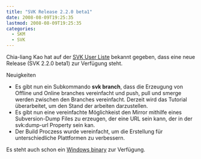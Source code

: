 ```yaml
---
title: "SVK Release 2.2.0 beta1"
date: 2008-08-09T19:25:35
lastmod: 2008-08-09T19:25:35
categories:
  - SKM
  - SVK
---
```

Chia-liang Kao hat auf der [SVK User Liste](http://lists.bestpractical.com/pipermail/svk-users/2008-August/000311.html "SVK User Liste") bekannt gegeben, 
dass eine neue Release (SVK 2.2.0 beta1) zur Verfügung steht.

Neuigkeiten
+ Es gibt nun ein Subkommando **svk branch**, dass die Erzeugung von Offline und Online branches vereinfacht und  push, pull und smerge werden zwischen den Branches vereinfacht. Derzeit wird das Tutorial überarbeitet, um den Stand der arbeiten darzustellen.
+ Es gibt nun eine vereinfachte Möglichkeist den Mirror mithilfe eines Subversion-Dump Files zu erzeugen, der eine URL sein kann, der in der svk:dump-url Property sein kan. 
+ Der Build Proczess wurde vereinfacht, um die Erstellung für unterschiedliche Plattformen zu verbessern.


Es steht auch schon ein [Windows binary](http://fsck.com/~clkao/svk-win32-r3055.exe "Windows Binary") zur Verfügung.


